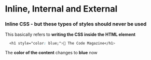 # Inline, Internal and External 

###  Inline CSS  - but these types of styles should never be used 
  This basically refers to **writing the CSS inside the HTML element**
```CSS
  <h1 style="color: blue;">📘 The Code Magazine</h1> 
```
The **color of the content** changes to **blue** now 


